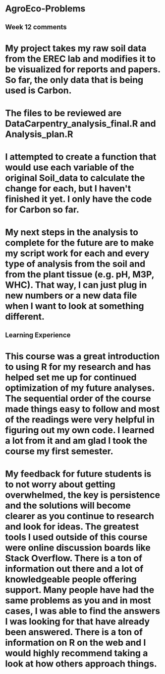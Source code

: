 # AgroEco-Problems

## Week 12 comments

# My project takes my raw soil data from the EREC lab and modifies it to be visualized for reports and papers. So far, the only data that is being used is Carbon. 
# The files to be reviewed are DataCarpentry_analysis_final.R and Analysis_plan.R
# I attempted to create a function that would use each variable of the original Soil_data to calculate the change for each, but I haven't finished it yet. I only have the code for Carbon so far.
# My next steps in the analysis to complete for the future are to make my script work for each and every type of analysis from the soil and from the plant tissue (e.g. pH, M3P, WHC). That way, I can just plug in new numbers or a new data file when I want to look at something different. 

## Learning Experience
# This course was a great introduction to using R for my research and has helped set me up for continued optimization of my future analyses. The sequential order of the course made things easy to follow and most of the readings were very helpful in figuring out my own code. I learned a lot from it and am glad I took the course my first semester.
# My feedback for future students is to not worry about getting overwhelmed, the key is persistence and the solutions will become clearer as you continue to research and look for ideas. The greatest tools I used outside of this course were online discussion boards like Stack Overflow. There is a ton of information out there and a lot of knowledgeable people offering support. Many people have had the same problems as you and in most cases, I was able to find the answers I was looking for that have already been answered. There is a ton of information on R on the web and I would highly recommend taking a look at how others approach things.
